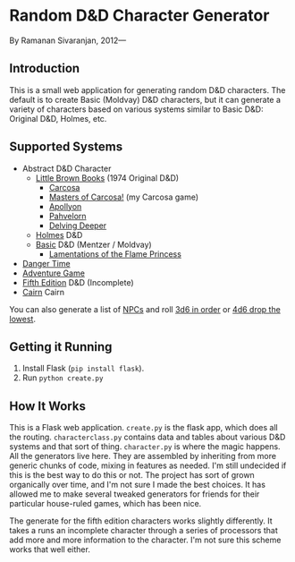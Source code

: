 # Random D&D Character Generator

By Ramanan Sivaranjan, 2012—

## Introduction

This is a small web application for generating random D&D characters. The
default is to create Basic (Moldvay) D&D characters, but it can generate a
variety of characters based on various systems similar to Basic D&D: Original
D&D, Holmes, etc.

## Supported Systems

- Abstract D&D Character
    - [Little Brown Books][lbb] (1974 Original D&D)
        - [Carcosa][]
        - [Masters of Carcosa!][moc] (my Carcosa game)
        - [Apollyon][]
        - [Pahvelorn][]
        - [Delving Deeper][dd]
    - [Holmes] D&D
    - [Basic][] D&D (Mentzer / Moldvay)
        - [Lamentations of the Flame Princess][lotfp]
- [Danger Time][dangertime]
- [Adventure Game][adventuregame]
- [Fifth Edition][5e] D&D (Incomplete)
- [Cairn][cairn] Cairn

You can also generate a list of [NPCs][] and roll [3d6 in order][3d6] or [4d6 drop the lowest][4d6].

## Getting it Running

1. Install Flask (`pip install flask`). 
2. Run `python create.py`

## How It Works

This is a Flask web application. `create.py` is the flask app, which does all
the routing. `characterclass.py` contains data and tables about various D&D
systems and that sort of thing. `character.py` is where the magic happens. All
the generators live here. They are assembled by inheriting from more generic
chunks of code, mixing in features as needed. I'm still undecided if this is
the best way to do this or not. The project has sort of grown organically over
time, and I'm not sure I made the best choices. It has allowed me to make
several tweaked generators for friends for their particular house-ruled games,
which has been nice.

The generate for the fifth edition characters works slightly differently. It
takes a runs an incomplete character through a series of processors that add
more and more information to the character. I'm not sure this scheme works that
well either.


[lbb]: https://character.totalpartykill.ca/lbb/
[carcosa]: https://character.totalpartykill.ca/carcosa/
[moc]: https://character.totalpartykill.ca/moc/
[apollyon]: https://character.totalpartykill.ca/apollyon/
[pahvelorn]: https://character.totalpartykill.ca/pahvelorn/
[dd]: https://character.totalpartykill.ca/dd/
[holmes]: https://character.totalpartykill.ca/holmes/
[basic]: https://character.totalpartykill.ca/basic/
[lotfp]: https://character.totalpartykill.ca/lotfp/
[5e]: https://character.totalpartykill.ca/5e/
[cairn]: https://character.totalpartykill.ca/cairn/
[dangertime]: https://character.totalpartykill.ca/dangertime/
[adventuregame]: https://character.totalpartykill.ca/adventuregame/
[npcs]: https://character.totalpartykill.ca/npcs/
[3d6]: https://character.totalpartykill.ca/3d6/
[4d6]: https://character.totalpartykill.ca/4d6/
